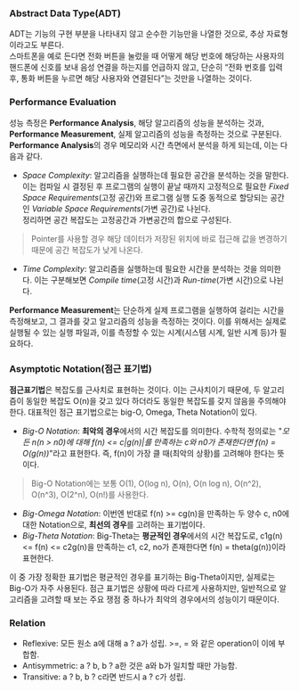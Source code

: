 ### Abstract Data Type(ADT)
 ADT는 기능의 구현 부분을 나타내지 않고 순수한 기능만을 나열한 것으로, 추상 자료형이라고도 부른다.<br>
스마트폰을 예로 든다면 전화 버튼을 눌렀을 때 어떻게 해당 번호에 해당하는 사용자의 핸드폰에 신호를 보내 음성 연결을 하는지를 언급하지 않고, 단순히 “전화 번호를 입력 후, 통화 버튼을 누르면 해당 사용자와 연결된다”는 것만을 나열하는 것이다. 

### Performance Evaluation
 성능 측정은 **Performance Analysis**, 해당 알고리즘의 성능을 분석하는 것과, **Performance Measurement**, 실제 알고리즘의 성능을 측정하는 것으로 구분된다. 
**Performance Analysis**의 경우 메모리와 시간 측면에서 분석을 하게 되는데, 이는 다음과 같다.
*  _Space Complexity_: 알고리즘을 실행하는데 필요한 공간을 분석하는 것을 말한다. 이는 컴파일 시 결정된 후 프로그램의 실행이 끝날 때까지 고정적으로 필요한 _Fixed Space Requirements_(고정 공간)와 프로그램 실행 도중 동적으로 할당되는 공간인 _Variable Space Requirements_(가변 공간)로 나뉜다. <br>정리하면 공간 복잡도는 고정공간과 가변공간의 합으로 구성된다. 
> Pointer를 사용할 경우 해당 데이터가 저장된 위치에 바로 접근해 값을 변경하기 때문에 공간 복잡도가 낮게 나온다.
*  _Time Complexity_: 알고리즘을 실행하는데 필요한 시간을 분석하는 것을 의미한다. 이는 구분해보면 _Compile time_(고정 시간)과 _Run-time_(가변 시간)으로 나뉜다. 

 **Performance Measurement**는 단순하게 실제 프로그램을 실행하여 걸리는 시간을 측정해보고, 그 결과를 갖고 알고리즘의 성능을 측정하는 것이다. 이를 위해서는 실제로 실행될 수 있는 실행 파일과, 이를 측정할 수 있는 시계(시스템 시계, 일반 시계 등)가 필요하다.

### Asymptotic Notation(점근 표기법)
 **점근표기법**은 복잡도를 근사치로 표현하는 것이다. 이는 근사치이기 때문에, 두 알고리즘이 동일한 복잡도 O(n)을 갖고 있다 하더라도 동일한 복잡도를 갖지 않음을 주의해야 한다.
 대표적인 점근 표기법으로는 big-O, Omega, Theta Notation이 있다.
*  _Big-O Notation_: **최악의 경우**에서의 시간 복잡도를 의미한다. 수학적 정의로는 &#34;_모든 n(n > n0)에 대해 f(n) <= c|g(n)|를 만족하는  c와 n0가 존재한다면 f(n) = O(g(n))_&#34;라고 표현한다. 즉, f(n)이 가장 클 때(최악의 상황)를 고려해야 한다는 뜻이다. 
 > Big-O Notation에는 보통 O(1), O(log n), O(n), O(n log n), O(n^2), O(n^3), O(2^n), O(n!)를 사용한다.
*  _Big-Omega Notation_: 이번엔 반대로 f(n) >= cg(n)을 만족하는 두 양수 c, n0에 대한 Notation으로, **최선의 경우**를 고려하는 표기법이다. 
*  _Big-Theta Notation_: Big-Theta는 **평균적인 경우**에서의 시간 복잡도로, c1g(n) <= f(n) <= c2g(n)을 만족하는 c1, c2, no가 존재한다면 f(n) = theta(g(n))이라 표현한다.  

이 중 가장 정확한 표기법은 평균적인 경우를 표기하는 Big-Theta이지만, 실제로는 Big-O가 자주 사용된다. 점근 표기법은 상황에 따라 다르게 사용하지만, 일반적으로 알고리즘을 고려할 때 보는 주요 쟁점 중 하나가 최악의 경우에서의 성능이기 때문이다.

### Relation
*  Reflexive: 모든 원소 a에 대해 a ? a가 성립. >=, = 와 같은 operation이 이에 부합함.
*  Antisymmetric: a ? b, b ? a한 것은 a와 b가 일치할 때만 가능함. 
*  Transitive: a ? b, b ? c라면 반드시 a ? c가 성립. 
